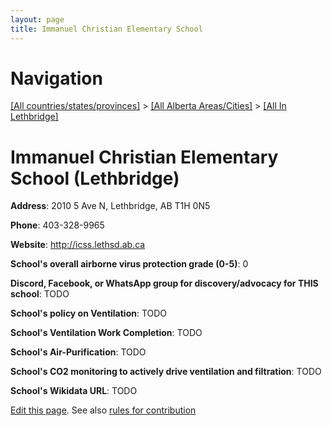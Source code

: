 ```yaml
---
layout: page
title: Immanuel Christian Elementary School
---
```

# Navigation

[[All countries/states/provinces]](../../..) > [[All Alberta Areas/Cities]](../..) > [[All In Lethbridge]](..)

# Immanuel Christian Elementary School (Lethbridge)

**Address**: 2010 5 Ave N, Lethbridge, AB T1H 0N5

**Phone**: 403-328-9965

**Website**: <http://icss.lethsd.ab.ca>

**School's overall airborne virus protection grade (0-5)**: 0

**Discord, Facebook, or WhatsApp group for discovery/advocacy for THIS school**: TODO

**School's policy on Ventilation**: TODO

**School's Ventilation Work Completion**: TODO

**School's Air-Purification**: TODO

**School's CO2 monitoring to actively drive ventilation and filtration**: TODO

**School's Wikidata URL**: TODO


[Edit this page](https://github.com/ventilate-schools/AB/edit/main/./Lethbridge/Immanuel_Christian_Elementary_School.md). See also [rules for contribution](../../../contribution-rules/)